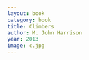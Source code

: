 ```yaml
---
layout: book
category: book
title: Climbers
author: M. John Harrison
year: 2013
image: c.jpg
---
```

